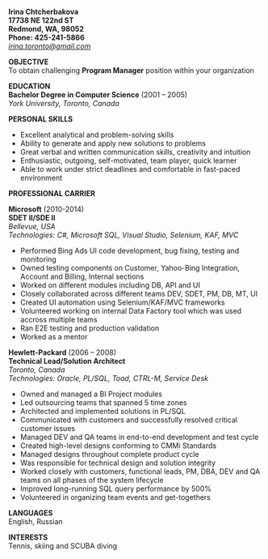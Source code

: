 __Irina Chtcherbakova__  
__17738 NE 122nd ST__  
__Redmond, WA, 98052__  
__Phone: 425-241-5866__    
*irina.toronto@gmail.com*  

__OBJECTIVE__  
To obtain challenging __Program Manager__ position within your organization

__EDUCATION__  
__Bachelor Degree in Computer Science__ (2001 – 2005)  
*York University, Toronto, Canada*

__PERSONAL SKILLS__

* Excellent analytical and problem-solving skills
* Ability to generate and apply new solutions to problems
* Great verbal and written communication skills, creativity and intuition
* Enthusiastic, outgoing, self-motivated, team player, quick learner
* Able to work under strict deadlines and comfortable in fast-paced environment

__PROFESSIONAL CARRIER__   

__Microsoft__ (2010-2014)  
__SDET II/SDE II__  
*Bellevue, USA*  
*Technologies: C#, Microsoft SQL, Visual Studio, Selenium, KAF, MVC*  

* Performed Bing Ads UI code development, bug fixing, testing and monitoring
* Owned testing components on Customer, Yahoo-Bing Integration, Account and Billing, Internal sections
* Worked on different modules including DB, API and UI
* Closely collaborated across different teams DEV, SDET, PM, DB, MT, UI
* Created UI automation using Selenium/KAF/MVC frameworks
* Volunteered working on internal Data Factory tool which was used accross multiple teams
* Ran E2E testing and production validation
* Worked as a mentor


__Hewlett-Packard__ (2006 – 2008)    
__Technical Lead/Solution Architect__  
*Toronto, Canada*  
*Technologies: Oracle, PL/SQL, Toad, CTRL-M, Service Desk*  

* Owned and managed a BI Project modules
* Led outsourcing teams that spanned 5 time zones
* Architected and implemented solutions in PL/SQL
* Communicated with customers and successfully resolved critical customer issues
* Managed DEV and QA teams in end-to-end development and test cycle
* Created high-level designs conforming to CMMi Standards
* Managed designs throughout complete product cycle
* Was responsible for technical design and solution integrity
* Worked closely with customers, functional leads, PM, DBA, DEV and QA teams on all phases of the system lifecycle
* Improved long-running SQL query performance by 500%
* Volunteered in organizing team events and get-togethers

__LANGUAGES__  
English, Russian


__INTERESTS__  
Tennis, skiing and SCUBA diving
